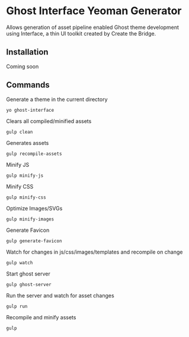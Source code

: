 # Ghost Interface Yeoman Generator

Allows generation of asset pipeline enabled Ghost theme development using Interface, a thin UI toolkit created by Create the Bridge.

## Installation

Coming soon

## Commands

Generate a theme in the current directory
```
yo ghost-interface
```

Clears all compiled/minified assets
```
gulp clean
```

Generates assets
```
gulp recompile-assets
```

Minify JS
```
gulp minify-js
```

Minify CSS
```
gulp minify-css
```

Optimize Images/SVGs
```
gulp minify-images
```

Generate Favicon
```
gulp generate-favicon
```

Watch for changes in js/css/images/templates and recompile on change
```
gulp watch
```

Start ghost server
```
gulp ghost-server
```

Run the server and watch for asset changes
```
gulp run
```

Recompile and minify assets
```
gulp
```
